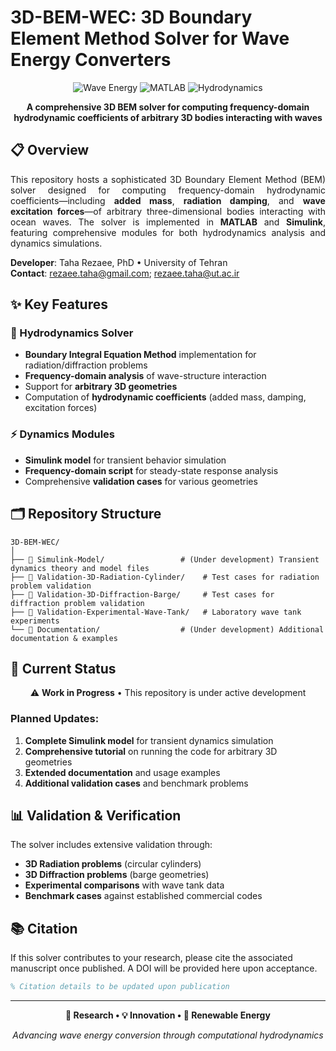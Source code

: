 # 3D-BEM-WEC: 3D Boundary Element Method Solver for Wave Energy Converters

<div align="center">

![Wave Energy](https://img.shields.io/badge/Wave-Energy-blue?style=for-the-badge&logo=wave&logoColor=white)
![MATLAB](https://img.shields.io/badge/MATLAB-Expert-orange?style=for-the-badge&logo=matlab)
![Hydrodynamics](https://img.shields.io/badge/Hydrodynamics-Solver-009688?style=for-the-badge)

**A comprehensive 3D BEM solver for computing frequency-domain hydrodynamic coefficients of arbitrary 3D bodies interacting with waves**

</div>

## 📋 Overview

<div align="justify">

This repository hosts a sophisticated 3D Boundary Element Method (BEM) solver designed for computing frequency-domain hydrodynamic coefficients—including **added mass**, **radiation damping**, and **wave excitation forces**—of arbitrary three-dimensional bodies interacting with ocean waves. The solver is implemented in **MATLAB** and **Simulink**, featuring comprehensive modules for both hydrodynamics analysis and dynamics simulations.

**Developer**: Taha Rezaee, PhD • University of Tehran  
**Contact**: [rezaee.taha@gmail.com](mailto:rezaee.taha@gmail.com); [rezaee.taha@ut.ac.ir](mailto:rezaee.taha@ut.ac.ir)

</div>

## ✨ Key Features

### 🌊 Hydrodynamics Solver
- **Boundary Integral Equation Method** implementation for radiation/diffraction problems
- **Frequency-domain analysis** of wave-structure interaction
- Support for **arbitrary 3D geometries**
- Computation of **hydrodynamic coefficients** (added mass, damping, excitation forces)

### ⚡ Dynamics Modules
- **Simulink model** for transient behavior simulation
- **Frequency-domain script** for steady-state response analysis
- Comprehensive **validation cases** for various geometries

## 🗂️ Repository Structure

```
3D-BEM-WEC/
│
├── 📁 Simulink-Model/                 # (Under development) Transient dynamics theory and model files
├── 📁 Validation-3D-Radiation-Cylinder/    # Test cases for radiation problem validation
├── 📁 Validation-3D-Diffraction-Barge/     # Test cases for diffraction problem validation  
├── 📁 Validation-Experimental-Wave-Tank/   # Laboratory wave tank experiments
└── 📁 Documentation/                  # (Under development) Additional documentation & examples
```

## 🚧 Current Status

<div align="center">

⚠️ **Work in Progress** • This repository is under active development

</div>

### Planned Updates:
1. **Complete Simulink model** for transient dynamics simulation
2. **Comprehensive tutorial** on running the code for arbitrary 3D geometries
3. **Extended documentation** and usage examples
4. **Additional validation cases** and benchmark problems

## 📊 Validation & Verification

The solver includes extensive validation through:
- **3D Radiation problems** (circular cylinders)
- **3D Diffraction problems** (barge geometries)  
- **Experimental comparisons** with wave tank data
- **Benchmark cases** against established commercial codes

## 📚 Citation

If this solver contributes to your research, please cite the associated manuscript once published. A DOI will be provided here upon acceptance.

```bibtex
% Citation details to be updated upon publication
```

---

<div align="center">

**🔬 Research • 💡 Innovation • 🌊 Renewable Energy**

*Advancing wave energy conversion through computational hydrodynamics*

</div>
